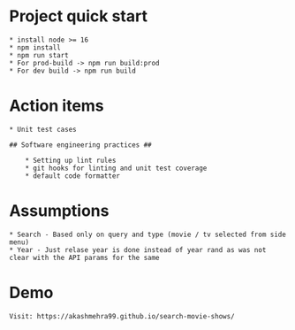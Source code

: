 # Project quick start

    * install node >= 16
    * npm install
    * npm run start
    * For prod-build -> npm run build:prod
    * For dev build -> npm run build

# Action items

    * Unit test cases

    ## Software engineering practices ##

        * Setting up lint rules
        * git hooks for linting and unit test coverage
        * default code formatter

# Assumptions

    * Search - Based only on query and type (movie / tv selected from side menu)
    * Year - Just relase year is done instead of year rand as was not clear with the API params for the same

# Demo

    Visit: https://akashmehra99.github.io/search-movie-shows/

